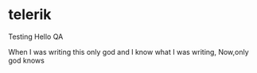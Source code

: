 # telerik
Testing
Hello QA

When I was writing this only god and I know what I was writing,
Now,only god knows
